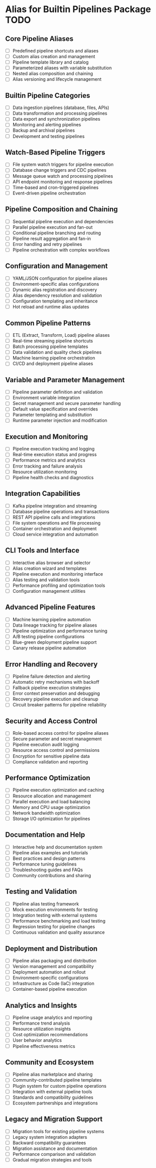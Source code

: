 # Alias for Builtin Pipelines Package TODO

## Core Pipeline Aliases
- [ ] Predefined pipeline shortcuts and aliases
- [ ] Custom alias creation and management
- [ ] Pipeline template library and catalog
- [ ] Parameterized aliases with variable substitution
- [ ] Nested alias composition and chaining
- [ ] Alias versioning and lifecycle management

## Builtin Pipeline Categories
- [ ] Data ingestion pipelines (database, files, APIs)
- [ ] Data transformation and processing pipelines
- [ ] Data export and synchronization pipelines
- [ ] Monitoring and alerting pipelines
- [ ] Backup and archival pipelines
- [ ] Development and testing pipelines

## Watch-Based Pipeline Triggers
- [ ] File system watch triggers for pipeline execution
- [ ] Database change triggers and CDC pipelines
- [ ] Message queue watch and processing pipelines
- [ ] API endpoint monitoring and response pipelines
- [ ] Time-based and cron-triggered pipelines
- [ ] Event-driven pipeline orchestration

## Pipeline Composition and Chaining
- [ ] Sequential pipeline execution and dependencies
- [ ] Parallel pipeline execution and fan-out
- [ ] Conditional pipeline branching and routing
- [ ] Pipeline result aggregation and fan-in
- [ ] Error handling and retry pipelines
- [ ] Pipeline orchestration with complex workflows

## Configuration and Management
- [ ] YAML/JSON configuration for pipeline aliases
- [ ] Environment-specific alias configurations
- [ ] Dynamic alias registration and discovery
- [ ] Alias dependency resolution and validation
- [ ] Configuration templating and inheritance
- [ ] Hot reload and runtime alias updates

## Common Pipeline Patterns
- [ ] ETL (Extract, Transform, Load) pipeline aliases
- [ ] Real-time streaming pipeline shortcuts
- [ ] Batch processing pipeline templates
- [ ] Data validation and quality check pipelines
- [ ] Machine learning pipeline orchestration
- [ ] CI/CD and deployment pipeline aliases

## Variable and Parameter Management
- [ ] Pipeline parameter definition and validation
- [ ] Environment variable integration
- [ ] Secret management and secure parameter handling
- [ ] Default value specification and overrides
- [ ] Parameter templating and substitution
- [ ] Runtime parameter injection and modification

## Execution and Monitoring
- [ ] Pipeline execution tracking and logging
- [ ] Real-time execution status and progress
- [ ] Performance metrics and analytics
- [ ] Error tracking and failure analysis
- [ ] Resource utilization monitoring
- [ ] Pipeline health checks and diagnostics

## Integration Capabilities
- [ ] Kafka pipeline integration and streaming
- [ ] Database pipeline operations and transactions
- [ ] REST API pipeline calls and integrations
- [ ] File system operations and file processing
- [ ] Container orchestration and deployment
- [ ] Cloud service integration and automation

## CLI Tools and Interface
- [ ] Interactive alias browser and selector
- [ ] Alias creation wizard and templates
- [ ] Pipeline execution and monitoring interface
- [ ] Alias testing and validation tools
- [ ] Performance profiling and optimization tools
- [ ] Configuration management utilities

## Advanced Pipeline Features
- [ ] Machine learning pipeline automation
- [ ] Data lineage tracking for pipeline aliases
- [ ] Pipeline optimization and performance tuning
- [ ] A/B testing pipeline configurations
- [ ] Blue-green deployment pipeline support
- [ ] Canary release pipeline automation

## Error Handling and Recovery
- [ ] Pipeline failure detection and alerting
- [ ] Automatic retry mechanisms with backoff
- [ ] Fallback pipeline execution strategies
- [ ] Error context preservation and debugging
- [ ] Recovery pipeline execution and cleanup
- [ ] Circuit breaker patterns for pipeline reliability

## Security and Access Control
- [ ] Role-based access control for pipeline aliases
- [ ] Secure parameter and secret management
- [ ] Pipeline execution audit logging
- [ ] Resource access control and permissions
- [ ] Encryption for sensitive pipeline data
- [ ] Compliance validation and reporting

## Performance Optimization
- [ ] Pipeline execution optimization and caching
- [ ] Resource allocation and management
- [ ] Parallel execution and load balancing
- [ ] Memory and CPU usage optimization
- [ ] Network bandwidth optimization
- [ ] Storage I/O optimization for pipelines

## Documentation and Help
- [ ] Interactive help and documentation system
- [ ] Pipeline alias examples and tutorials
- [ ] Best practices and design patterns
- [ ] Performance tuning guidelines
- [ ] Troubleshooting guides and FAQs
- [ ] Community contributions and sharing

## Testing and Validation
- [ ] Pipeline alias testing framework
- [ ] Mock execution environments for testing
- [ ] Integration testing with external systems
- [ ] Performance benchmarking and load testing
- [ ] Regression testing for pipeline changes
- [ ] Continuous validation and quality assurance

## Deployment and Distribution
- [ ] Pipeline alias packaging and distribution
- [ ] Version management and compatibility
- [ ] Deployment automation and rollout
- [ ] Environment-specific configurations
- [ ] Infrastructure as Code (IaC) integration
- [ ] Container-based pipeline execution

## Analytics and Insights
- [ ] Pipeline usage analytics and reporting
- [ ] Performance trend analysis
- [ ] Resource utilization insights
- [ ] Cost optimization recommendations
- [ ] User behavior analytics
- [ ] Pipeline effectiveness metrics

## Community and Ecosystem
- [ ] Pipeline alias marketplace and sharing
- [ ] Community-contributed pipeline templates
- [ ] Plugin system for custom pipeline operations
- [ ] Integration with external pipeline tools
- [ ] Standards and compatibility guidelines
- [ ] Ecosystem partnerships and integrations

## Legacy and Migration Support
- [ ] Migration tools for existing pipeline systems
- [ ] Legacy system integration adapters
- [ ] Backward compatibility guarantees
- [ ] Migration assistance and documentation
- [ ] Performance comparison and validation
- [ ] Gradual migration strategies and tools